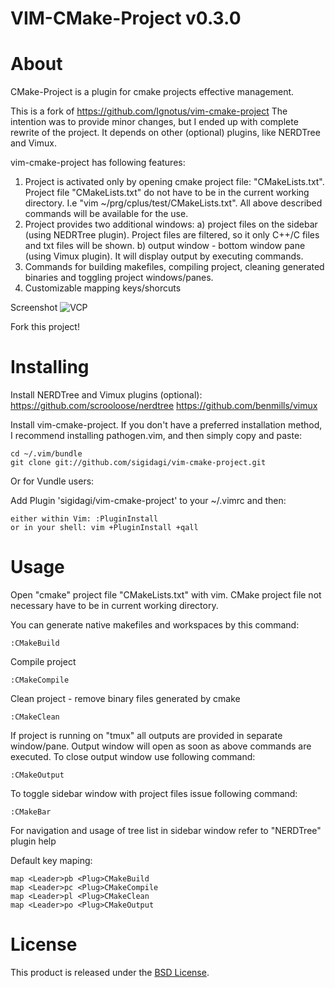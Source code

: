 VIM-CMake-Project v0.3.0
===============

About
=====

CMake-Project is a plugin for cmake projects effective management.

This is a fork of https://github.com/Ignotus/vim-cmake-project 
The intention was to provide minor changes, but I ended up with complete rewrite of the project. It
depends on other (optional) plugins, like NERDTree and Vimux.  

vim-cmake-project has following features:
1. Project is activated only by opening cmake project file: "CMakeLists.txt". Project file "CMakeLists.txt" do not have
   to be in the current working directory. I.e "vim ~/prg/cplus/test/CMakeLists.txt". All above described commands will
   be available for the use.
2. Project provides two additional windows: 
    a) project files on the sidebar (using NEDRTree plugin). Project files are filtered, so it only C++/C files and txt 
    files will be shown. 
    b) output window - bottom window pane (using Vimux plugin). It will display output by executing commands.
3. Commands for building makefiles, compiling project, cleaning generated binaries and toggling project windows/panes.
4. Customizable mapping keys/shorcuts

Screenshot
![VCP](https://raw.githubusercontent.com/sigidagi/vim-cmake-project/master/doc/vim-cmake-project-screenshot.png)


Fork this project!

Installing
==========

Install NERDTree and Vimux plugins (optional):
https://github.com/scrooloose/nerdtree
https://github.com/benmills/vimux

Install vim-cmake-project.
If you don't have a preferred installation method, I recommend installing pathogen.vim, and then simply copy and paste:

    cd ~/.vim/bundle
    git clone git://github.com/sigidagi/vim-cmake-project.git

Or for Vundle users:

Add Plugin 'sigidagi/vim-cmake-project' to your ~/.vimrc and then:

    either within Vim: :PluginInstall
    or in your shell: vim +PluginInstall +qall

Usage
=====
Open "cmake" project file "CMakeLists.txt" with vim. CMake project file not necessary have to be
in current working directory. 

You can generate native makefiles and workspaces by this command:

    :CMakeBuild

Compile project 

    :CMakeCompile

Clean project - remove binary files generated by cmake

    :CMakeClean

If project is running on "tmux" all outputs are provided in separate
window/pane. Output window will open as soon as above commands are executed.
To close output window use following command:

    :CMakeOutput

To toggle sidebar window with project files issue following command:

    :CMakeBar

For navigation and usage of tree list in sidebar window refer to "NERDTree" plugin help


Default key maping:

    map <Leader>pb <Plug>CMakeBuild
    map <Leader>pc <Plug>CMakeCompile
    map <Leader>pl <Plug>CMakeClean
    map <Leader>po <Plug>CMakeOutput


License
=======
This product is released under the [BSD License](http://opensource.org/licenses/bsd-3-clause).
